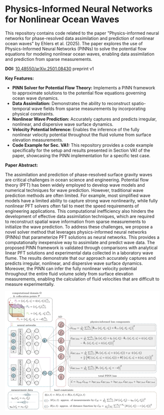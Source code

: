# Physics-Informed Neural Networks for Nonlinear Ocean Waves

This repository contains code related to the paper "Physics-informed neural networks for phase-resolved data assimilation and prediction of nonlinear ocean waves" by Ehlers et al. (2025). The paper explores the use of Physics-Informed Neural Networks (PINNs) to solve the potential flow equations for modeling nonlinear ocean waves, enabling data assimilation and prediction from sparse measurements.

**DOI:** [10.48550/arXiv.2501.08430](https://doi.org/10.48550/arXiv.2501.08430) preprint v1

**Key Features:**

*   **PINN Solver for Potential Flow Theory:** Implements a PINN framework to approximate solutions to the potential flow equations governing ocean wave dynamics.
*   **Data Assimilation:** Demonstrates the ability to reconstruct spatio-temporal wave fields from sparse measurements by incorporating physical constraints.
*   **Nonlinear Wave Prediction:** Accurately captures and predicts irregular, nonlinear, and dispersive wave surface dynamics.
*   **Velocity Potential Inference:** Enables the inference of the fully nonlinear velocity potential throughout the fluid volume from surface elevation measurements.
*   **Code Example for Sec. VA1:** This repository provides a code example specifically for the setup and results presented in Section VA1 of the paper, showcasing the PINN implementation for a specific test case.

**Paper Abstract:**

The assimilation and prediction of phase-resolved surface gravity waves are critical challenges in ocean science and engineering. Potential flow theory (PFT) has been widely employed to develop wave models and numerical techniques for wave prediction. However, traditional wave prediction methods are often limited. For example, most simplified wave models have a limited ability to capture strong wave nonlinearity, while fully nonlinear PFT solvers often fail to meet the speed requirements of engineering applications. This computational inefficiency also hinders the development of effective data assimilation techniques, which are required to reconstruct spatial wave information from sparse measurements to initialize the wave prediction.
To address these challenges, we propose a novel solver method that leverages physics-informed neural networks (PINNs) that parameterize PFT solutions as neural networks. This provides a computationally inexpensive way to assimilate and predict wave data. The proposed PINN framework is validated through comparisons with analytical linear PFT solutions and experimental data collected in a laboratory wave flume. The results demonstrate that our approach accurately captures and predicts irregular, nonlinear, and dispersive wave surface dynamics. Moreover, the PINN can infer the fully nonlinear velocity potential throughout the entire fluid volume solely from surface elevation measurements, enabling the calculation of fluid velocities that are difficult to measure experimentally.





![Image of the PINN for potential flow theory](PINN_HC.png)
